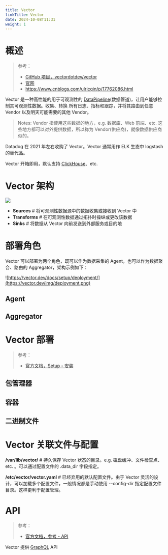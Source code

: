 ```yaml
---
title: Vector
linkTitle: Vector
date: 2024-10-08T11:31
weight: 1
---
```


# 概述

> 参考：
>
> - [GitHub 项目，vectordotdev/vector](https://github.com/vectordotdev/vector)
> - [官网](https://vector.dev/)
> - https://www.cnblogs.com/ulricqin/p/17762086.html

Vector 是一种高性能的用于可观测性的 [DataPipeline](/docs/6.可观测性/DataPipeline/DataPipeline.md)(数据管道)，让用户能够控制其可观测性数据。收集、转换 所有日志、指标和跟踪，并将其路由到任意 Vendor 以及明天可能需要的其他 Vendor。

> Notes: Vendor 指使用这些数据的地方，e.g. 数据库、Web 前端、etc. 这些地方都可以对外提供数据，所以称为 Vendor(供应商)，就像数据供应商似的。

Datadog 在 2021 年左右收购了 Vector。Vector 通常用作 ELK 生态中 logstash 的替代品。

Vector 开箱即用，默认支持 [ClickHouse](/docs/5.数据存储/数据库/关系数据/ClickHouse/ClickHouse.md)、etc.

# Vector 架构

![](https://raw.githubusercontent.com/vectordotdev/vector/refs/heads/master/website/static/img/data-model-event.svg)

- **Sources** # 将可观测性数据源中的数据收集或接收到 Vector 中
- **Transforms** # 在可观测性数据通过拓扑时操纵或更改该数据
- **Sinks** # 将数据从 Vector 向前发送到外部服务或目的地

# 部署角色

Vector 可以部署为两个角色，既可以作为数据采集的 Agent，也可以作为数据聚合、路由的 Aggregator，架构示例如下：

![https://vector.dev/docs/setup/deployment/](https://vector.dev/img/deployment.png)

## Agent


## Aggregator


# Vector 部署

> 参考：
>
> - [官方文档，Setup - 安装](https://vector.dev/docs/setup/installation/)


## 包管理器


## 容器


## 二进制文件


# Vector 关联文件与配置

**/var/lib/vector/** # 持久保存 Vector 状态的目录。e.g. 磁盘缓冲、文件检查点、etc. 。可以通过配置文件的 .data_dir 字段指定。

**/etc/vector/vector.yaml** # 已经弃用的默认配置文件。由于 Vector 灵活的设计，可以加载多个配置文件，一般情况都是手动使用 --config-dir 指定配置文件目录。这样更利于配置管理。

# API

> 参考：
>
> - [官方文档，参考 - API](https://vector.dev/docs/reference/api/)

Vector 提供 [GraphQL](docs/2.编程/API/GraphQL.md) API
